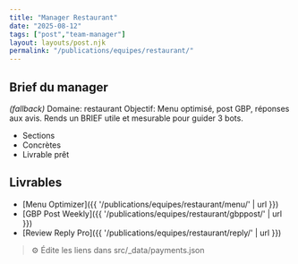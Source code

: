 ```yaml
---
title: "Manager Restaurant"
date: "2025-08-12"
tags: ["post","team-manager"]
layout: layouts/post.njk
permalink: "/publications/equipes/restaurant/"
---
```

## Brief du manager

*(fallback)* Domaine: restaurant
Objectif: Menu optimisé, post GBP, réponses aux avis.
Rends un BRIEF utile et mesurable pour guider 3 bots.

- Sections
- Concrètes
- Livrable prêt

## Livrables
- [Menu Optimizer]({{ '/publications/equipes/restaurant/menu/' | url }})
- [GBP Post Weekly]({{ '/publications/equipes/restaurant/gbppost/' | url }})
- [Review Reply Pro]({{ '/publications/equipes/restaurant/reply/' | url }})

> ⚙️ Édite les liens dans src/_data/payments.json
